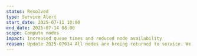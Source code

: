 ```yaml
---
status: Resolved
type: Service Alert
start_date: 2025-07-11 10:00
end_date: 2025-07-14 08:00
scope: Compute nodes
impact: Increased queue times and reduced node availability
reason: Update 2025-07014 All nodes are breing returned to service. We are planning to remove a number of compute nodes to ensure cooling is adequate as higher temperatures are forecast in the Edinburgh area. Further details will be provided as they are available.  We apologise for the inconvenience caused by longer queue times.
---
```

